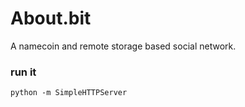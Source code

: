 # About.bit

A namecoin and remote storage based social network. 


### run it
    
    python -m SimpleHTTPServer
